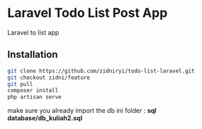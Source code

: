 # Laravel Todo List Post App

Laravel to list app

## Installation

```bash
git clone https://github.com/zidniryi/todo-list-laravel.git
git checkout zidni/feature
git pull
composer install
php artisan serve

```

make sure you already import the db ini folder : **sql database/db_kuliah2.sql**

